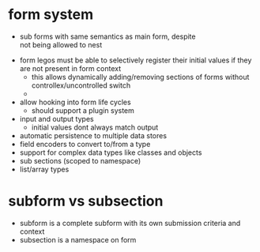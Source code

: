 # form system
  - sub forms with same semantics as main form, despite <form> not being allowed to nest
  - form legos must be able to selectively register their initial values if they are not present in form context
    - this allows dynamically adding/removing sections of forms without controllex/uncontrolled switch
    - 
  - allow hooking into form life cycles
    - should support a plugin system
  - input and output types
    - initial values dont always match output
  - automatic persistence to multiple data stores
  - field encoders to convert to/from a type
  - support for complex data types like classes and objects
  - sub sections (scoped to namespace)
  - list/array types


# subform vs subsection
- subform is a complete subform with its own submission criteria and context
- subsection is a namespace on form
